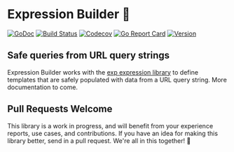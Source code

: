 # Expression Builder 🔨

[![GoDoc](https://img.shields.io/badge/go-documentation-blue.svg?style=flat-square)](http://pkg.go.dev/github.com/benpate/exp-builder)
[![Build Status](https://img.shields.io/github/actions/workflow/status/benpate/exp-builder/go.yml?branch=main)](https://github.com/benpate/exp-builder/actions/workflows/go.yml)
[![Codecov](https://img.shields.io/codecov/c/github/benpate/exp-builder.svg?style=flat-square)](https://codecov.io/gh/benpate/exp-builder)
[![Go Report Card](https://goreportcard.com/badge/github.com/benpate/exp-builder?style=flat-square)](https://goreportcard.com/report/github.com/benpate/exp-builder)
[![Version](https://img.shields.io/github/v/release/benpate/exp-builder?include_prereleases&style=flat-square&color=brightgreen)](https://github.com/benpate/exp-builder/releases)

## Safe queries from URL query strings

Expression Builder works with the [exp expression library](https://github.com/benpate/exp) to define templates that are safely populated with data from a URL query string.  More documentation to come.


## Pull Requests Welcome

This library is a work in progress, and will benefit from your experience reports, use cases, and contributions.  If you have an idea for making this library better, send in a pull request.  We're all in this together! 🤔
